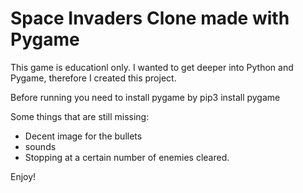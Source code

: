 # Space Invaders Clone made with Pygame

This game is educationl only. I wanted to get deeper into Python and Pygame, therefore I created this project.

Before running you need to install pygame by
  pip3 install pygame

Some things that are still missing:
 - Decent image for the bullets
 - sounds
 - Stopping at a certain number of enemies cleared.

Enjoy!
